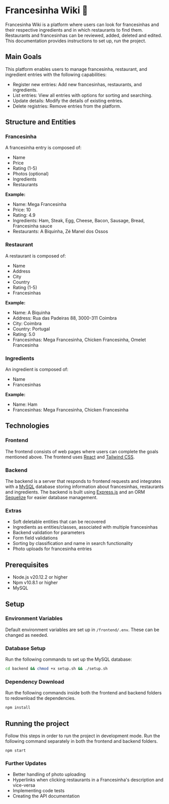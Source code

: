 # Francesinha Wiki 🥪

Francesinha Wiki is a platform where users can look for francesinhas and their respective ingredients and in which restaurants to find them. Restaurants and francesinhas can be reviewed, added, deleted and edited. This documentation provides instructions to set up, run the project.

## Main Goals

This platform enables users to manage francesinha, restaurant, and ingredient entries with the following capabilities:
- Register new entries: Add new francesinhas, restaurants, and ingredients.
- List entries: View all entries with options for sorting and searching.
- Update details: Modify the details of existing entries.
- Delete registries: Remove entries from the platform.

## Structure and Entities

### Francesinha

A francesinha entry is composed of:
- Name
- Price
- Rating (1-5)
- Photos (optional)
- Ingredients
- Restaurants

**Example:**
- Name: Mega Francesinha
- Price: 10
- Rating: 4.9
- Ingredients: Ham, Steak, Egg, Cheese, Bacon, Sausage, Bread, Francesinha sauce
- Restaurants: A Biquinha, Zé Manel dos Ossos

### Restaurant

A restaurant is composed of:
- Name
- Address
- City
- Country
- Rating (1-5)
- Francesinhas

**Example:**
- Name: A Biquinha
- Address: Rua das Padeiras 88, 3000-311 Coimbra
- City: Coimbra
- Country: Portugal
- Rating: 5.0
- Francesinhas: Mega Francesinha, Chicken Francesinha, Omelet Francesinha

### Ingredients

An ingredient is composed of:
- Name
- Francesinhas

**Example:**
- Name: Ham
- Francesinhas: Mega Francesinha, Chicken Francesinha

## Technologies

### Frontend

The frontend consists of web pages where users can complete the goals mentioned above. The frontend uses [React](https://reactjs.org/) and [Tailwind CSS](https://tailwindcss.com/).

### Backend

The backend is a server that responds to frontend requests and integrates with a [MySQL](https://www.mysql.com/) database storing information about francesinhas, restaurants and ingredients. The backend is built using [Express.js](https://expressjs.com/) and an ORM [Sequelize](https://sequelize.org/) for easier database management.

### Extras

- Soft deletable entities that can be recovered
- Ingredients as entities/classes, associated with multiple francesinhas
- Backend validation for parameters
- Form field validations
- Sorting by classification and name in search functionality
- Photo uploads for francesinha entries

## Prerequisites

- Node.js v20.12.2 or higher
- Npm v10.8.1 or higher
- MySQL

## Setup

### Environment Variables

Default environment variables are set up in `/frontend/.env`. These can be changed as needed.

### Database Setup

Run the following commands to set up the MySQL database:

```sh
cd backend && chmod +x setup.sh && ./setup.sh
```

### Dependency Download 

Run the following commands inside both the frontend and backend folders to redownload the dependencies.

```sh
npm install
```

## Running the project

Follow this steps in order to run the project in development mode. Run the following command separately in both the frontend and backend folders. 

```
npm start
```

### Further Updates

- Better handling of photo uploading
- Hyperlinks when clicking restaurants in a Francesinha's description and vice-versa
- Implementing code tests
- Creating the API documentation
